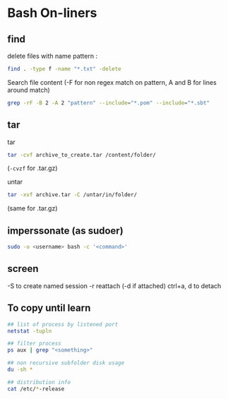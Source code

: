 # Bash On-liners


## find

delete files with name pattern :

```bash
find . -type f -name "*.txt" -delete
```

Search file content (-F for non regex match on pattern, A and B for lines around match)
```bash
grep -rF -B 2 -A 2 "pattern" --include="*.pom" --include="*.sbt"
```

## tar

tar
```bash
tar -cvf archive_to_create.tar /content/folder/
```
(`-cvzf` for .tar.gz)


untar
```bash
tar -xvf archive.tar -C /untar/in/folder/
```
(same for .tar.gz)

## imperssonate (as sudoer)

```bash
sudo -u <username> bash -c '<command>'
```

## screen

-S to create named session
-r reattach (-d if attached)
ctrl+a, d to detach

## To copy until learn

```bash
## list of process by listened port
netstat -tupln

## filter process
ps aux | grep "<something>"

## non recursive subfolder disk usage
du -sh *

## distribution info
cat /etc/*-release
```
